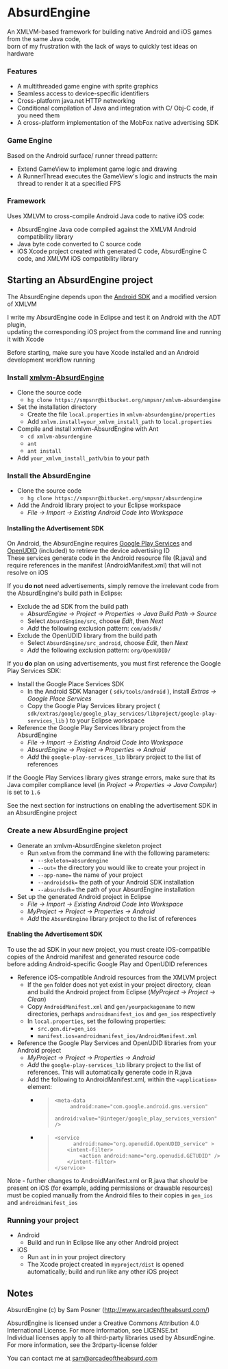 # __AbsurdEngine__

An XMLVM-based framework for building native Android and iOS games from the same Java code,  
born of my frustration with the lack of ways to quickly test ideas on hardware

### Features

* A multithreaded game engine with sprite graphics
* Seamless access to device-specific identifiers
* Cross-platform java.net HTTP networking
* Conditional compilation of Java and integration with C/ Obj-C code, if you need them
* A cross-platform implementation of the MobFox native advertising SDK

### Game Engine

Based on the Android surface/ runner thread pattern:

* Extend GameView to implement game logic and drawing
* A RunnerThread executes the GameView's logic and instructs the main thread to render it at a specified FPS   

### Framework

Uses XMLVM to cross-compile Android Java code to native iOS code:

* AbsurdEngine Java code compiled against the XMLVM Android compatibility library
* Java byte code converted to C source code
* iOS Xcode project created with generated C code, AbsurdEngine C code, and XMLVM iOS compatibility library

## __Starting an AbsurdEngine project__

The AbsurdEngine depends upon the [Android SDK](https://developer.android.com/sdk/index.html) and a modified version of XMLVM

I write my AbsurdEngine code in Eclipse and test it on Android with the ADT plugin,   
updating the corresponding iOS project from the command line and running it with Xcode  

Before starting, make sure you have Xcode installed and an Android development workflow running

### Install [xmlvm-AbsurdEngine](https://bitbucket.org/smpsnr/xmlvm-absurdengine)

* Clone the source code
    * `hg clone https://smpsnr@bitbucket.org/smpsnr/xmlvm-absurdengine`
* Set the installation directory
    * Create the file `local.properties` in `xmlvm-absurdengine/properties`
    * Add `xmlvm.install=your_xmlvm_install_path` to `local.properties`
* Compile and install xmlvm-AbsurdEngine with Ant
    * `cd xmlvm-absurdengine`
    * `ant`
    * `ant install`
* Add `your_xmlvm_install_path/bin` to your path

### Install the AbsurdEngine
* Clone the source code
    * `hg clone https://smpsnr@bitbucket.org/smpsnr/absurdengine`
* Add the Android library project to your Eclipse workspace
    * *File -> Import -> Existing Android Code Into Workspace*

#### Installing the Advertisement SDK

On Android, the AbsurdEngine requires [Google Play Services](https://developer.android.com/google/play-services/index.html) and [OpenUDID](https://github.com/vieux/OpenUDID) (included) to retrieve the device advertising ID  
These services generate code in the Android resource file (R.java) and require references in the manifest (AndroidManifest.xml) that will not resolve on iOS

If you __do not__ need advertisements, simply remove the irrelevant code from the AbsurdEngine's build path in Eclipse:  

* Exclude the ad SDK from the build path
    * *AbsurdEngine -> Project -> Properties -> Java Build Path -> Source*
    * Select `AbsurdEngine/src`, choose *Edit*, then *Next*
    * *Add* the following exclusion pattern: `com/adsdk/`
* Exclude the OpenUDID library from the build path
    * Select `AbsurdEngine/src_android`, choose *Edit*, then *Next*
    * *Add* the following exclusion pattern: `org/OpenUDID/`

If you __do__ plan on using advertisements, you must first reference the Google Play Services SDK:

* Install the Google Place Services SDK
    * In the Android SDK Manager ( `sdk/tools/android` ), install *Extras -> Google Place Services*
    * Copy the Google Play Services library project ( `sdk/extras/google/google_play_services/libproject/google-play-services_lib` ) to your Eclipse workspace
* Reference the Google Play Services library project from the AbsurdEngine
    * *File -> Import -> Existing Android Code Into Workspace*
    * *AbsurdEngine -> Project -> Properties -> Android*
    * *Add* the `google-play-services_lib` library project to the list of references 

If the Google Play Services library gives strange errors, make sure that its Java compiler compliance level (in *Project -> Properties -> Java Compiler*) is set to `1.6`  

See the next section for instructions on enabling the advertisement SDK in an AbsurdEngine project

### Create a new AbsurdEngine project 

* Generate an xmlvm-AbsurdEngine skeleton project
    * Run `xmlvm` from the command line with the following parameters:
        * `--skeleton=absurdengine`
        * `--out=`        the directory you would like to create your project in    
        * `--app-name=`   the name of your project
        * `--androidsdk=` the path of your Android SDK installation
        * `--absurdsdk=`  the path of your AbsurdEngine installation 
* Set up the generated Android project in Eclipse
    * *File -> Import -> Existing Android Code Into Workspace*
    * *MyProject -> Project -> Properties -> Android*
    * *Add* the `AbsurdEngine` library project to the list of references 

#### Enabling the Advertisement SDK

To use the ad SDK in your new project, you must create iOS-compatible copies of the Android manifest and generated resource code  
before adding Android-specific Google Play and OpenUDID references  

* Reference iOS-compatible Android resources from the XMLVM project
    * If the `gen` folder does not yet exist in your project directory, clean and build the Android project from Eclipse (*MyProject -> Project -> Clean*)
    * Copy `AndroidManifest.xml` and `gen/yourpackagename` to new directories, perhaps `androidmanifest_ios` and `gen_ios` respectively
    * In `local.properties`, set the following properties:
        * `src.gen.dir=gen_ios`
        * `manifest.ios=androidmanifest_ios/AndroidManifest.xml`
* Reference the Google Play Services and OpenUDID libraries from your Android project
    * *MyProject -> Project -> Properties -> Android*
    * *Add* the `google-play-services_lib` library project to the list of references. This will automatically generate code in R.java
    * Add the following to AndroidManifest.xml, within the `<application>` element:
        * >     <meta-data  
          >          android:name="com.google.android.gms.version"  
          >          android:value="@integer/google_play_services_version" />
        * >     <service 
          >           android:name="org.openudid.OpenUDID_service" >
          >			<intent-filter>
          >				<action android:name="org.openudid.GETUDID" />
          >			</intent-filter>
          >		</service>

Note - further changes to AndroidManifest.xml or R.java that *should* be present on iOS (for example, adding permissions or drawable resources)  
must be copied manually from the Android files to their copies in `gen_ios` and `androidmanifest_ios`

### Running your project

* Android
    * Build and run in Eclipse like any other Android project
* iOS
    * Run `ant` in in your project directory
    * The Xcode project created in `myproject/dist` is opened automatically; build and run like any other iOS project

## __Notes__

AbsurdEngine
(c) by Sam Posner (http://www.arcadeoftheabsurd.com/)

AbsurdEngine is licensed under a
Creative Commons Attribution 4.0 International License. For more information, see LICENSE.txt  
Individual licenses apply to all third-party libraries used by AbsurdEngine. For more information, see the 3rdparty-license folder

You can contact me at <sam@arcadeoftheabsurd.com>